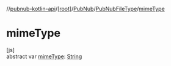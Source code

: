 //[pubnub-kotlin-api](../../../../index.md)/[[root]](../../index.md)/[PubNub](../index.md)/[PubNubFileType](index.md)/[mimeType](mime-type.md)

# mimeType

[js]\
abstract var [mimeType](mime-type.md): [String](https://kotlinlang.org/api/latest/jvm/stdlib/kotlin/-string/index.html)
